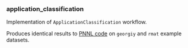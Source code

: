 ### application_classification

Implementation of `ApplicationClassification` workflow. 

Produces identical results to [PNNL code](https://gitlab.hiveprogram.com/pnnl/ApplicationClassification/) on `georgiy` and `rmat` example datasets.